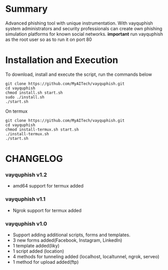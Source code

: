 
# Summary

Advanced phishing tool with unique instrumentation. 
With vayquphish system administrators and security professionals can create own phishing simulation platforms for known social networks. 
**important**  run vayquphish as the root user so as to run it on port 80 

# Installation and Execution

To download, install and execute the script, run the commands below 

    git clone https://github.com/MyAITech/vayquphish.git
    cd vayquphish
    chmod install.sh start.sh
    sudo ./install.sh
    ./start.sh
    
On termux

    git clone https://github.com/MyAITech/vayquphish.git
    cd vayquphish
    chmod install-termux.sh start.sh
    ./install-termux.sh
    ./start.sh

#  CHANGELOG

### vayquphish v1.2

 - amd64 support for termux added

### vayquphish v1.1

 - Ngrok support for termux added

### vayquphish v1.0
- Support adding additional scripts, forms and templates.
- 3 new forms added(Facebook, Instagram, LinkedIn)
- 1 template added(liky)
- 1 script added (location)
- 4 methods for tunneling added (localhost, localtunnel, ngrok, serveo)
- 1 method for upload added(ftp)

